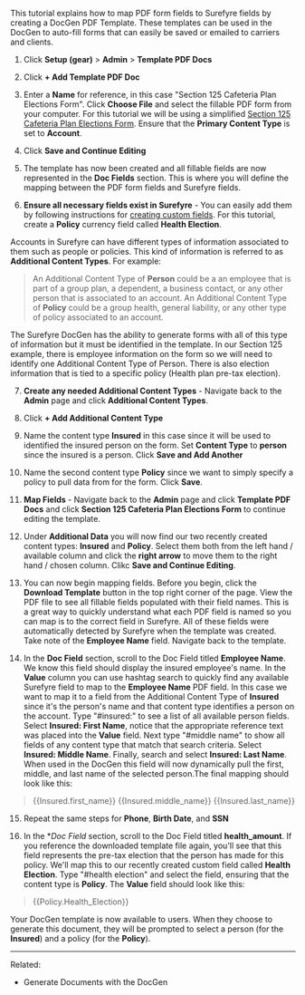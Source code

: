 This tutorial explains how to map PDF form fields to Surefyre fields by creating a DocGen PDF Template. These templates can be used in the DocGen to auto-fill forms that can easily be saved or emailed to carriers and clients.


1. Click **Setup (gear)** > **Admin** > **Template PDF Docs**

2. Click **+ Add Template PDF Doc**

3. Enter a **Name** for reference, in this case "Section 125 Cafeteria Plan Elections Form". Click **Choose File** and select the fillable PDF form from your computer. For this tutorial we will be using a simplified [Section 125 Cafeteria Plan Elections Form](https://github.com/surefyresystems/Surefyre-Systems/files/1694297/SECTION.125.CAFETERIA.PLAN.ELECTION.FORM.FILLABLE.pdf). Ensure that the **Primary Content Type** is set to **Account**.

4. Click **Save and Continue Editing**

5. The template has now been created and all fillable fields are now represented in the **Doc Fields** section. This is where you will define the mapping between the PDF form fields and Surefyre fields.

6. **Ensure all necessary fields exist in Surefyre** - You can easily add them by following instructions for [creating custom fields](https://github.com/surefyresystems/Surefyre-Systems/wiki/Custom-Fields). For this tutorial, create a **Policy** currency field called **Health Election**. 

Accounts in Surefyre can have different types of information associated to them such as people or policies. This kind of information is referred to as **Additional Content Types**. For example:
> An Additional Content Type of **Person** could be a an employee that is part of a group plan, a dependent, a business contact, or any other person that is associated to an account.
> An Additional Content Type of **Policy** could be a group health, general liability, or any other type of policy associated to an account.  

The Surefyre DocGen has the ability to generate forms with all of this type of information but it must be identified in the template. In our Section 125 example, there is employee information on the form so we will need to identify one Additional Content Type of Person. There is also election information that is tied to a specific policy (Health plan pre-tax election).

7. **Create any needed Additional Content Types** - Navigate back to the **Admin** page and click **Additional Content Types**.

8. Click **+ Add Additional Content Type**

9. Name the content type **Insured** in this case since it will be used to identified the insured person on the form. Set **Content Type** to **person** since the insured is a person. Click **Save and Add Another**

10. Name the second content type **Policy** since we want to simply specify a policy to pull data from for the form. Click **Save**.

11. **Map Fields** - Navigate back to the **Admin** page and click **Template PDF Docs** and click **Section 125 Cafeteria Plan Elections Form** to continue editing the template.

12. Under **Additional Data** you will now find our two recently created content types: **Insured** and **Policy**. Select them both from the left hand / available column and click the **right arrow** to move them to the right hand / chosen column. Clikc **Save and Continue Editing**.

13. You can now begin mapping fields. Before you begin, click the **Download Template** button in the top right corner of the page. View the PDF file to see all fillable fields populated with their field names. This is a great way to quickly understand what each PDF field is named so you can map is to the correct field in Surefyre. All of these fields were automatically detected by Surefyre when the template was created. Take note of the **Employee Name** field. Navigate back to the template.

14. In the **Doc Field** section, scroll to the Doc Field titled **Employee Name**. We know this field should display the insured employee's name. In the **Value** column you can use hashtag search to quickly find any available Surefyre field to map to the **Employee Name** PDF field. In this case we want to map it to a field from the Additional Content Type of **Insured** since it's the person's name and that content type identifies a person on the account. Type "#insured:" to see a list of all available person fields. Select **Insured: First Name**, notice that the appropriate reference text was placed into the **Value** field. Next type "#middle name" to show all fields of any content type that match that search criteria. Select **Insured: Middle Name**. Finally, search and select **Insured: Last Name**. When used in the DocGen this field will now dynamically pull the first, middle, and last name of the selected person.The final mapping should look like this:
> {{Insured.first_name}} {{Insured.middle_name}} {{Insured.last_name}} 

15. Repeat the same steps for **Phone**, **Birth Date**, and **SSN**

16. In the **Doc Field* section, scroll to the Doc Field titled **health_amount**. If you reference the downloaded template file again, you'll see that this field represents the pre-tax election that the person has made for this policy. We'll map this to our recently created custom field called **Health Election**. Type "#health election" and select the field, ensuring that the content type is **Policy**. The **Value** field should look like this:
> {{Policy.Health_Election}} 

Your DocGen template is now available to users. When they choose to generate this document, they will be prompted to select a person (for the **Insured**) and a policy (for the **Policy**). 

***

Related:
* Generate Documents with the DocGen